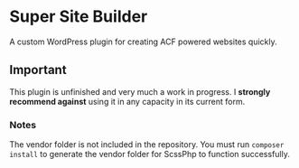 # Super Site Builder
A custom WordPress plugin for creating ACF powered websites quickly.

## Important

This plugin is unfinished and very much a work in progress. I **strongly recommend against** using it in any capacity in its current form.

### Notes

The vendor folder is not included in the repository. You must run `composer install` to generate the vendor folder for ScssPhp to function successfully.